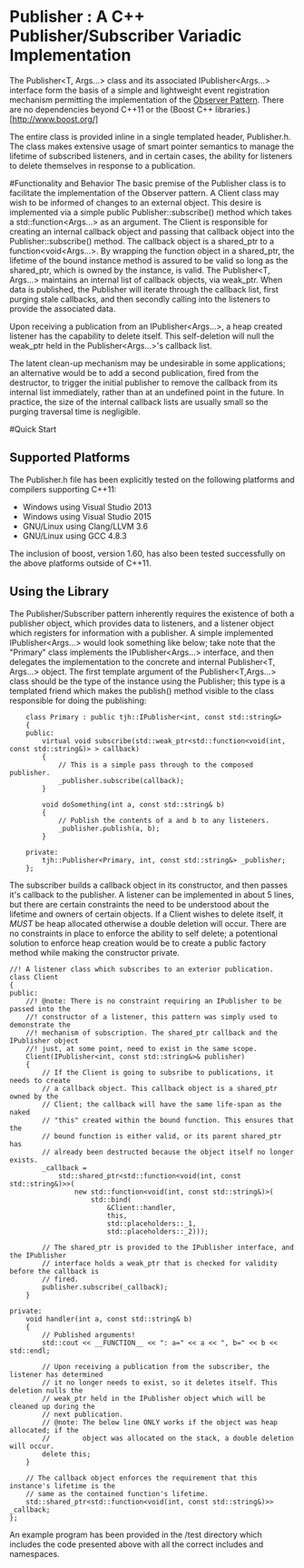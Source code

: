 # Publisher : A C++ Publisher/Subscriber Variadic Implementation

The Publisher<T, Args...> class and its associated IPublisher<Args...> interface form the basis of a simple and lightweight event registration mechanism permitting the implementation of the [Observer Pattern](https://en.wikipedia.org/wiki/Observer_pattern). There are no dependencies beyond C++11 or the (Boost C++ libraries.)[http://www.boost.org/] 

The entire class is provided inline in a single templated header, Publisher.h.  The class makes extensive usage of smart pointer semantics to manage the lifetime of subscribed listeners, and in certain cases, the ability for listeners to delete themselves in response to a publication.  

#Functionality and Behavior
The basic premise of the Publisher class is to facilitate the implementation of the Observer pattern. A Client class may wish to be informed of changes to an external object. This desire is implemented via a simple public Publisher::subscribe() method which takes a std::function<Args...> as an argument. The Client is responsible for creating an internal callback object and passing that callback object into the Publisher::subscribe() method.  The callback object is a shared_ptr to a function<void<Args...>. By wrapping the function object in a shared_ptr, the lifetime of the bound instance method is assured to be valid so long as the shared_ptr, which is owned by the instance, is valid.  The Publisher<T, Args...> maintains an internal list of callback objects, via weak_ptr.  When data is published, the Publisher will iterate through the callback list, first purging stale callbacks, and then secondly calling into the listeners to provide the associated data.

Upon receiving a publication from an IPublisher<Args...>, a heap created listener has the capability to delete itself. This self-deletion will null the weak_ptr held in the Publisher<Args...>'s callback list.

The latent clean-up mechanism may be undesirable in some applications; an alternative would be to add a second publication, fired from the destructor, to trigger the initial publisher to remove the callback from its internal list immediately, rather than at an undefined point in the future. In practice, the size of the internal callback lists are usually small so the purging traversal time is negligible.

#Quick Start
## Supported Platforms

The Publisher.h file has been explicitly tested on the following platforms and compilers supporting C++11:

* Windows using Visual Studio 2013
* Windows using Visual Studio 2015
* GNU/Linux using Clang/LLVM 3.6
* GNU/Linux using GCC 4.8.3

The inclusion of boost, version 1.60, has also been tested successfully on the above platforms outside of C++11.

## Using the Library

The Publisher/Subscriber pattern inherently requires the existence of both a publisher object, which provides data to listeners, and a listener object which registers for information with a publisher. A simple implemented IPublisher<Args...> would look something like below; take note that the "Primary" class implements the IPublisher<Args...> interface, and then delegates the implementation to the concrete and internal Publisher<T, Args...> object. The first template argument of the Publisher<T,Args...> class should be the type of the instance using the Publisher; this type is a templated friend which makes the publish() method visible to the class responsible for doing the publishing:

        class Primary : public tjh::IPublisher<int, const std::string&>
        {
        public:
            virtual void subscribe(std::weak_ptr<std::function<void(int, const std::string&)> > callback)
            {
                // This is a simple pass through to the composed publisher.
                _publisher.subscribe(callback);
            }

            void doSomething(int a, const std::string& b)
            {
                // Publish the contents of a and b to any listeners.
                _publisher.publish(a, b);
            }

        private:
            tjh::Publisher<Primary, int, const std::string&> _publisher;
        };

The subscriber builds a callback object in its constructor, and then passes it's callback to the publisher. A listener can be implemented in about 5 lines, but there are certain constraints the need to be understood about the lifetime and owners of certain objects. If a Client wishes to delete itself, it *MUST* be heap allocated otherwise a double deletion will occur. There are no constraints in place to enforce the ability to self delete; a potentional solution to enforce heap creation would be to create a public factory method while making the constructor private.

    //! A listener class which subscribes to an exterior publication.
    class Client
    {
    public:
        //! @note: There is no constraint requiring an IPublisher to be passed into the
        //! constructor of a listener, this pattern was simply used to demonstrate the 
        //! mechanism of subscription. The shared_ptr callback and the IPublisher object
        //! just, at some point, need to exist in the same scope.
        Client(IPublisher<int, const std::string&>& publisher)
        {
            // If the Client is going to subsribe to publications, it needs to create
            // a callback object. This callback object is a shared_ptr owned by the 
            // Client; the callback will have the same life-span as the naked
            // "this" created within the bound function. This ensures that the
            // bound function is either valid, or its parent shared_ptr has
            // already been destructed because the object itself no longer exists.
            _callback =
                std::shared_ptr<std::function<void(int, const std::string&)>>(
                    new std::function<void(int, const std::string&)>(
                        std::bind(
                            &Client::handler,
                            this,
                            std::placeholders::_1,
                            std::placeholders::_2)));

            // The shared_ptr is provided to the IPublisher interface, and the IPublisher
            // interface holds a weak_ptr that is checked for validity before the callback is
            // fired.
            publisher.subscribe(_callback);
        }

    private:
        void handler(int a, const std::string& b)
        {
            // Published arguments!
            std::cout << __FUNCTION__ << ": a=" << a << ", b=" << b << std::endl;

            // Upon receiving a publication from the subscriber, the listener has determined
            // it no longer needs to exist, so it deletes itself. This deletion nulls the
            // weak_ptr held in the IPublisher object which will be cleaned up during the
            // next publication.
            // @note: The below line ONLY works if the object was heap allocated; if the 
            //        object was allocated on the stack, a double deletion will occur.
            delete this;
        }

        // The callback object enforces the requirement that this instance's lifetime is the
        // same as the contained function's lifetime.
        std::shared_ptr<std::function<void(int, const std::string&)>> _callback;
    };
        
An example program has been provided in the /test directory which includes the code presented above with all the correct includes and namespaces.